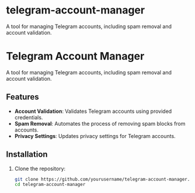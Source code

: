 # telegram-account-manager
A tool for managing Telegram accounts, including spam removal and account validation.

# Telegram Account Manager

A tool for managing Telegram accounts, including spam removal and account validation.

## Features
- **Account Validation**: Validates Telegram accounts using provided credentials.
- **Spam Removal**: Automates the process of removing spam blocks from accounts.
- **Privacy Settings**: Updates privacy settings for Telegram accounts.

## Installation

1. Clone the repository:
   ```bash
   git clone https://github.com/yourusername/telegram-account-manager.git
   cd telegram-account-manager
